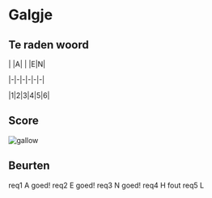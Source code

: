 # Galgje

## Te raden woord

| |A| | |E|N|

|-|-|-|-|-|-|

|1|2|3|4|5|6|

## Score
![gallow](./images/1.png)

## Beurten
req1 A
goed!
req2 E
goed!
req3 N
goed!
req4 H
fout 
req5 L
